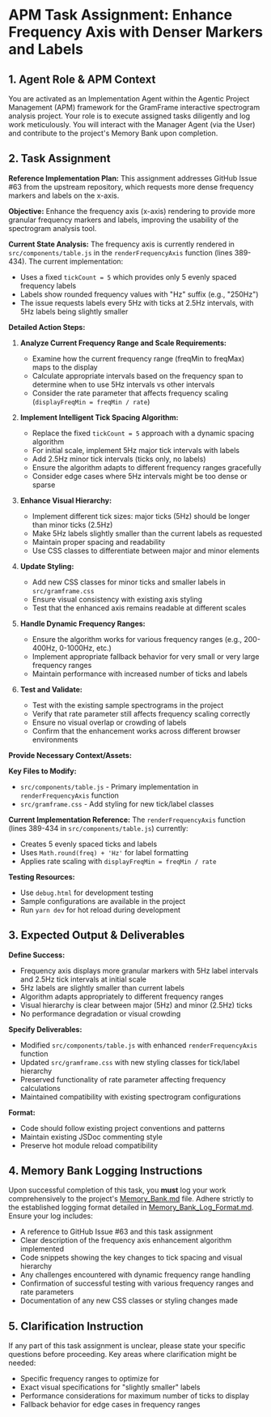 # APM Task Assignment: Enhance Frequency Axis with Denser Markers and Labels

## 1. Agent Role & APM Context

You are activated as an Implementation Agent within the Agentic Project Management (APM) framework for the GramFrame interactive spectrogram analysis project. Your role is to execute assigned tasks diligently and log work meticulously. You will interact with the Manager Agent (via the User) and contribute to the project's Memory Bank upon completion.

## 2. Task Assignment

**Reference Implementation Plan:** This assignment addresses GitHub Issue #63 from the upstream repository, which requests more dense frequency markers and labels on the x-axis.

**Objective:** Enhance the frequency axis (x-axis) rendering to provide more granular frequency markers and labels, improving the usability of the spectrogram analysis tool.

**Current State Analysis:**
The frequency axis is currently rendered in `src/components/table.js` in the `renderFrequencyAxis` function (lines 389-434). The current implementation:
- Uses a fixed `tickCount = 5` which provides only 5 evenly spaced frequency labels
- Labels show rounded frequency values with "Hz" suffix (e.g., "250Hz")
- The issue requests labels every 5Hz with ticks at 2.5Hz intervals, with 5Hz labels being slightly smaller

**Detailed Action Steps:**

1. **Analyze Current Frequency Range and Scale Requirements:**
   - Examine how the current frequency range (freqMin to freqMax) maps to the display
   - Calculate appropriate intervals based on the frequency span to determine when to use 5Hz intervals vs other intervals
   - Consider the rate parameter that affects frequency scaling (`displayFreqMin = freqMin / rate`)

2. **Implement Intelligent Tick Spacing Algorithm:**
   - Replace the fixed `tickCount = 5` approach with a dynamic spacing algorithm
   - For initial scale, implement 5Hz major tick intervals with labels
   - Add 2.5Hz minor tick intervals (ticks only, no labels)
   - Ensure the algorithm adapts to different frequency ranges gracefully
   - Consider edge cases where 5Hz intervals might be too dense or sparse

3. **Enhance Visual Hierarchy:**
   - Implement different tick sizes: major ticks (5Hz) should be longer than minor ticks (2.5Hz)
   - Make 5Hz labels slightly smaller than the current labels as requested
   - Maintain proper spacing and readability
   - Use CSS classes to differentiate between major and minor elements

4. **Update Styling:**
   - Add new CSS classes for minor ticks and smaller labels in `src/gramframe.css`
   - Ensure visual consistency with existing axis styling
   - Test that the enhanced axis remains readable at different scales

5. **Handle Dynamic Frequency Ranges:**
   - Ensure the algorithm works for various frequency ranges (e.g., 200-400Hz, 0-1000Hz, etc.)
   - Implement appropriate fallback behavior for very small or very large frequency ranges
   - Maintain performance with increased number of ticks and labels

6. **Test and Validate:**
   - Test with the existing sample spectrograms in the project
   - Verify that rate parameter still affects frequency scaling correctly
   - Ensure no visual overlap or crowding of labels
   - Confirm that the enhancement works across different browser environments

**Provide Necessary Context/Assets:**

**Key Files to Modify:**
- `src/components/table.js` - Primary implementation in `renderFrequencyAxis` function
- `src/gramframe.css` - Add styling for new tick/label classes

**Current Implementation Reference:**
The `renderFrequencyAxis` function (lines 389-434 in `src/components/table.js`) currently:
- Creates 5 evenly spaced ticks and labels
- Uses `Math.round(freq) + 'Hz'` for label formatting
- Applies rate scaling with `displayFreqMin = freqMin / rate`

**Testing Resources:**
- Use `debug.html` for development testing
- Sample configurations are available in the project
- Run `yarn dev` for hot reload during development

## 3. Expected Output & Deliverables

**Define Success:** 
- Frequency axis displays more granular markers with 5Hz label intervals and 2.5Hz tick intervals at initial scale
- 5Hz labels are slightly smaller than current labels
- Algorithm adapts appropriately to different frequency ranges
- Visual hierarchy is clear between major (5Hz) and minor (2.5Hz) ticks
- No performance degradation or visual crowding

**Specify Deliverables:**
- Modified `src/components/table.js` with enhanced `renderFrequencyAxis` function
- Updated `src/gramframe.css` with new styling classes for tick/label hierarchy
- Preserved functionality of rate parameter affecting frequency calculations
- Maintained compatibility with existing spectrogram configurations

**Format:** 
- Code should follow existing project conventions and patterns
- Maintain existing JSDoc commenting style
- Preserve hot module reload compatibility

## 4. Memory Bank Logging Instructions

Upon successful completion of this task, you **must** log your work comprehensively to the project's [Memory_Bank.md](../../Memory_Bank.md) file. Adhere strictly to the established logging format detailed in [Memory_Bank_Log_Format.md](../02_Utility_Prompts_And_Format_Definitions/Memory_Bank_Log_Format.md). Ensure your log includes:

- A reference to GitHub Issue #63 and this task assignment
- Clear description of the frequency axis enhancement algorithm implemented
- Code snippets showing the key changes to tick spacing and visual hierarchy
- Any challenges encountered with dynamic frequency range handling
- Confirmation of successful testing with various frequency ranges and rate parameters
- Documentation of any new CSS classes or styling changes made

## 5. Clarification Instruction

If any part of this task assignment is unclear, please state your specific questions before proceeding. Key areas where clarification might be needed:
- Specific frequency ranges to optimize for
- Exact visual specifications for "slightly smaller" labels
- Performance considerations for maximum number of ticks to display
- Fallback behavior for edge cases in frequency ranges